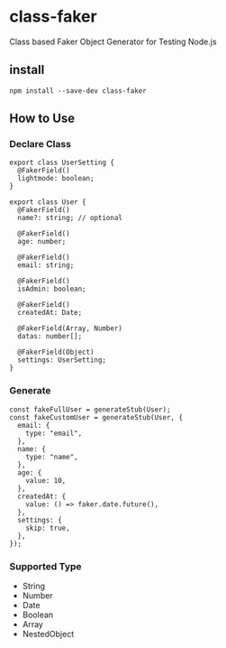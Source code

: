 # class-faker

Class based Faker Object Generator for Testing Node.js

## install

```
npm install --save-dev class-faker
```

## How to Use

### Declare Class

```
export class UserSetting {
  @FakerField()
  lightmode: boolean;
}

export class User {
  @FakerField()
  name?: string; // optional

  @FakerField()
  age: number;

  @FakerField()
  email: string;

  @FakerField()
  isAdmin: boolean;

  @FakerField()
  createdAt: Date;

  @FakerField(Array, Number)
  datas: number[];

  @FakerField(Object)
  settings: UserSetting;
}

```

### Generate

```
const fakeFullUser = generateStub(User);
const fakeCustomUser = generateStub(User, {
  email: {
    type: "email",
  },
  name: {
    type: "name",
  },
  age: {
    value: 10,
  },
  createdAt: {
    value: () => faker.date.future(),
  },
  settings: {
    skip: true,
  },
});
```

### Supported Type

- String
- Number
- Date
- Boolean
- Array
- NestedObject
